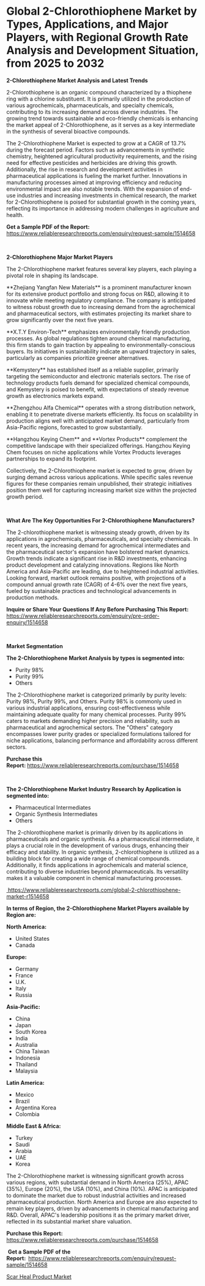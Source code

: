 <p><h1>Global 2-Chlorothiophene Market by Types, Applications, and Major Players, with Regional Growth Rate Analysis and Development Situation, from 2025 to 2032</h1></p><p><strong>2-Chlorothiophene Market Analysis and Latest Trends</strong></p>
<p><p>2-Chlorothiophene is an organic compound characterized by a thiophene ring with a chlorine substituent. It is primarily utilized in the production of various agrochemicals, pharmaceuticals, and specialty chemicals, contributing to its increasing demand across diverse industries. The growing trend towards sustainable and eco-friendly chemicals is enhancing the market appeal of 2-Chlorothiophene, as it serves as a key intermediate in the synthesis of several bioactive compounds.</p><p>The 2-Chlorothiophene Market is expected to grow at a CAGR of 13.7% during the forecast period. Factors such as advancements in synthetic chemistry, heightened agricultural productivity requirements, and the rising need for effective pesticides and herbicides are driving this growth. Additionally, the rise in research and development activities in pharmaceutical applications is fueling the market further. Innovations in manufacturing processes aimed at improving efficiency and reducing environmental impact are also notable trends. With the expansion of end-use industries and increasing investments in chemical research, the market for 2-Chlorothiophene is poised for substantial growth in the coming years, reflecting its importance in addressing modern challenges in agriculture and health.</p></p>
<p><strong>Get a Sample PDF of the Report:&nbsp;</strong> <a href="https://www.reliableresearchreports.com/enquiry/request-sample/1514658?utm_campaign=3025&utm_medium=2&utm_source=Github&utm_content=ia&utm_term=29032025&utm_id=2-chlorothiophene">https://www.reliableresearchreports.com/enquiry/request-sample/1514658</a></p>
<p>&nbsp;</p>
<p><strong>2-Chlorothiophene Major Market Players</strong></p>
<p><p>The 2-Chlorothiophene market features several key players, each playing a pivotal role in shaping its landscape. </p><p>**Zhejiang Yangfan New Materials** is a prominent manufacturer known for its extensive product portfolio and strong focus on R&D, allowing it to innovate while meeting regulatory compliance. The company is anticipated to witness robust growth due to increasing demand from the agrochemical and pharmaceutical sectors, with estimates projecting its market share to grow significantly over the next five years.</p><p>**X.T.Y Environ-Tech** emphasizes environmentally friendly production processes. As global regulations tighten around chemical manufacturing, this firm stands to gain traction by appealing to environmentally-conscious buyers. Its initiatives in sustainability indicate an upward trajectory in sales, particularly as companies prioritize greener alternatives.</p><p>**Kemystery** has established itself as a reliable supplier, primarily targeting the semiconductor and electronic materials sectors. The rise of technology products fuels demand for specialized chemical compounds, and Kemystery is poised to benefit, with expectations of steady revenue growth as electronics markets expand.</p><p>**Zhengzhou Alfa Chemical** operates with a strong distribution network, enabling it to penetrate diverse markets efficiently. Its focus on scalability in production aligns well with anticipated market demand, particularly from Asia-Pacific regions, forecasted to grow substantially.</p><p>**Hangzhou Keying Chem** and **Vortex Products** complement the competitive landscape with their specialized offerings. Hangzhou Keying Chem focuses on niche applications while Vortex Products leverages partnerships to expand its footprint.</p><p>Collectively, the 2-Chlorothiophene market is expected to grow, driven by surging demand across various applications. While specific sales revenue figures for these companies remain unpublished, their strategic initiatives position them well for capturing increasing market size within the projected growth period.</p></p>
<p>&nbsp;</p>
<p><strong>What Are The Key Opportunities For 2-Chlorothiophene Manufacturers?</strong></p>
<p><p>The 2-chlorothiophene market is witnessing steady growth, driven by its applications in agrochemicals, pharmaceuticals, and specialty chemicals. In recent years, the increasing demand for agrochemical intermediates and the pharmaceutical sector's expansion have bolstered market dynamics. Growth trends indicate a significant rise in R&D investments, enhancing product development and catalyzing innovations. Regions like North America and Asia-Pacific are leading, due to heightened industrial activities. Looking forward, market outlook remains positive, with projections of a compound annual growth rate (CAGR) of 4-6% over the next five years, fueled by sustainable practices and technological advancements in production methods.</p></p>
<p><strong>Inquire or Share Your Questions If Any Before Purchasing This Report:</strong> <a href="https://www.reliableresearchreports.com/enquiry/pre-order-enquiry/1514658?utm_campaign=3025&utm_medium=2&utm_source=Github&utm_content=ia&utm_term=29032025&utm_id=2-chlorothiophene">https://www.reliableresearchreports.com/enquiry/pre-order-enquiry/1514658</a></p>
<p>&nbsp;</p>
<p><strong>Market Segmentation</strong></p>
<p><strong>The 2-Chlorothiophene Market Analysis by types is segmented into:</strong></p>
<p><ul><li>Purity 98%</li><li>Purity 99%</li><li>Others</li></ul></p>
<p><p>The 2-Chlorothiophene market is categorized primarily by purity levels: Purity 98%, Purity 99%, and Others. Purity 98% is commonly used in various industrial applications, ensuring cost-effectiveness while maintaining adequate quality for many chemical processes. Purity 99% caters to markets demanding higher precision and reliability, such as pharmaceutical and agrochemical sectors. The "Others" category encompasses lower purity grades or specialized formulations tailored for niche applications, balancing performance and affordability across different sectors.</p></p>
<p><strong>Purchase this Report:&nbsp;</strong><a href="https://www.reliableresearchreports.com/purchase/1514658?utm_campaign=3025&utm_medium=2&utm_source=Github&utm_content=ia&utm_term=29032025&utm_id=2-chlorothiophene">https://www.reliableresearchreports.com/purchase/1514658</a></p>
<p>&nbsp;</p>
<p><strong>The 2-Chlorothiophene Market Industry Research by Application is segmented into:</strong></p>
<p><ul><li>Pharmaceutical Intermediates</li><li>Organic Synthesis Intermediates</li><li>Others</li></ul></p>
<p><p>The 2-chlorothiophene market is primarily driven by its applications in pharmaceuticals and organic synthesis. As a pharmaceutical intermediate, it plays a crucial role in the development of various drugs, enhancing their efficacy and stability. In organic synthesis, 2-chlorothiophene is utilized as a building block for creating a wide range of chemical compounds. Additionally, it finds applications in agrochemicals and material science, contributing to diverse industries beyond pharmaceuticals. Its versatility makes it a valuable component in chemical manufacturing processes.</p></p>
<p><a href="https://www.reliableresearchreports.com/global-2-chlorothiophene-market-r1514658?utm_campaign=3025&utm_medium=2&utm_source=Github&utm_content=ia&utm_term=29032025&utm_id=2-chlorothiophene">&nbsp;https://www.reliableresearchreports.com/global-2-chlorothiophene-market-r1514658</a></p>
<p><strong>In terms of Region, the 2-Chlorothiophene Market Players available by Region are:</strong></p>
<p>
    <p> <strong> North America: </strong>
        <ul>
            <li>United States</li>
            <li>Canada</li>
        </ul>
        </p> 
    <p> <strong> Europe: </strong>
        <ul>
            <li>Germany</li>
            <li>France</li>
            <li>U.K.</li>
            <li>Italy</li>
            <li>Russia</li>
        </ul>
        </p> 
    <p> <strong> Asia-Pacific: </strong>
        <ul>
            <li>China</li>
            <li>Japan</li>
            <li>South Korea</li>
            <li>India</li>
            <li>Australia</li>
            <li>China Taiwan</li>
            <li>Indonesia</li>
            <li>Thailand</li>
            <li>Malaysia</li>
        </ul>
        </p> 
    <p> <strong> Latin America: </strong>
        <ul>
            <li>Mexico</li>
            <li>Brazil</li>
            <li>Argentina Korea</li>
            <li>Colombia</li>
        </ul>
        </p> 
    <p> <strong> Middle East & Africa: </strong>
        <ul>
            <li>Turkey</li>
            <li>Saudi</li>
            <li>Arabia</li>
            <li>UAE</li>
            <li>Korea</li>
        </ul>
    </p>
    </p>
<p><p>The 2-Chlorothiophene market is witnessing significant growth across various regions, with substantial demand in North America (25%), APAC (35%), Europe (20%), the USA (10%), and China (10%). APAC is anticipated to dominate the market due to robust industrial activities and increased pharmaceutical production. North America and Europe are also expected to remain key players, driven by advancements in chemical manufacturing and R&D. Overall, APAC's leadership positions it as the primary market driver, reflected in its substantial market share valuation.</p></p>
<p><strong>Purchase this Report: </strong><a href="https://www.reliableresearchreports.com/purchase/1514658?utm_campaign=3025&utm_medium=2&utm_source=Github&utm_content=ia&utm_term=29032025&utm_id=2-chlorothiophene">https://www.reliableresearchreports.com/purchase/1514658</a></p>
<p>&nbsp;<strong>Get a Sample PDF of the Report:&nbsp;&nbsp;</strong><a href="https://www.reliableresearchreports.com/enquiry/request-sample/1514658?utm_campaign=3025&utm_medium=2&utm_source=Github&utm_content=ia&utm_term=29032025&utm_id=2-chlorothiophene">https://www.reliableresearchreports.com/enquiry/request-sample/1514658</a></p>
<p><strong></strong></p>
<p><p><a href="https://github.com/lizonbochil23/Market-Research-Report-List-1/blob/main/scar-heal-product-market.md?utm_campaign=3025&utm_medium=2&utm_source=Github&utm_content=ia&utm_term=29032025&utm_id=2-chlorothiophene">Scar Heal Product Market</a></p></p>